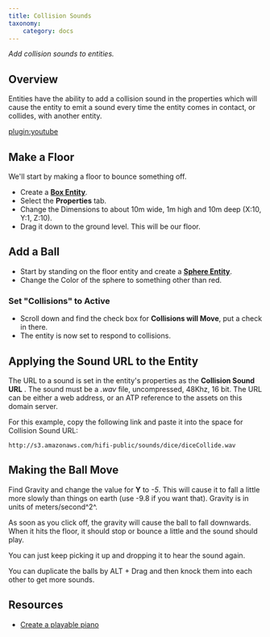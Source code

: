 ```yaml
---
title: Collision Sounds
taxonomy:
    category: docs
---
```


*Add collision sounds to entities.*

## Overview

Entities have the ability to add a collision sound in the properties which will cause the entity to emit a sound every time the entity comes in contact, or collides, with another entity.

[plugin:youtube](https://www.youtube.com/watch?v=NzgMjFOEEV4)

## Make a Floor

We'll start by making a floor to bounce something off.

- Create a [**Box Entity**](../box-and-sphere-entities).
- Select the **Properties** tab.
- Change the Dimensions to about 10m wide, 1m high and 10m deep (X:10, Y:1, Z:10).
- Drag it down to the ground level. This will be our floor.

## Add a Ball

- Start by standing on the floor entity and create a [**Sphere Entity**](../box-and-sphere-entities).
- Change the Color of the sphere to something other than red.

### Set "Collisions" to Active

- Scroll down and find the check box for **Collisions will Move**, put a check in there.
- The entity is now set to respond to collisions.

## Applying the Sound URL to the Entity

The URL to a sound is set in the entity's properties as the **Collision Sound URL** . The sound must be a *.wav* file, uncompressed, 48Khz, 16 bit. The URL can be either a web address, or an ATP reference to the assets on this domain server.

For this example, copy the following link and paste it into the space for Collision Sound URL:

```
http://s3.amazonaws.com/hifi-public/sounds/dice/diceCollide.wav
```

## Making the Ball Move

Find Gravity and change the value for **Y** to *-5*. This will cause it to fall a little more slowly than things on earth (use -9.8 if you want that). Gravity is in units of meters/second^2^.

As soon as you click off, the gravity will cause the ball to fall downwards. When it hits the floor, it should stop or bounce a little and the sound should play.

You can just keep picking it up and dropping it to hear the sound again.

You can duplicate the balls by ALT + Drag and then knock them into each other to get more sounds.

## Resources

- [Create a playable piano](../../archives/create-a-playable-piano)


